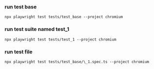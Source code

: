 ### run test base

```
npx playwright test tests/test_base --project chromium
```

### run test suite named test_1

```
npx playwright test tests/test_1 --project chromium
```

### run test file

```
npx playwright test tests/test_base/\_1.spec.ts --project chromium
```
